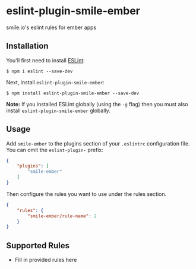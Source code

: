 # eslint-plugin-smile-ember

smile.io&#39;s eslint rules for ember apps

## Installation

You'll first need to install [ESLint](http://eslint.org):

```
$ npm i eslint --save-dev
```

Next, install `eslint-plugin-smile-ember`:

```
$ npm install eslint-plugin-smile-ember --save-dev
```

**Note:** If you installed ESLint globally (using the `-g` flag) then you must also install `eslint-plugin-smile-ember` globally.

## Usage

Add `smile-ember` to the plugins section of your `.eslintrc` configuration file. You can omit the `eslint-plugin-` prefix:

```json
{
    "plugins": [
        "smile-ember"
    ]
}
```


Then configure the rules you want to use under the rules section.

```json
{
    "rules": {
        "smile-ember/rule-name": 2
    }
}
```

## Supported Rules

* Fill in provided rules here





